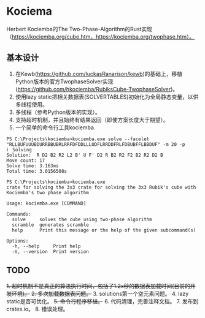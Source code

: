 # Kociema
Herbert Kociemba的The Two-Phase-Algorithm的Rust实现（https://kociemba.org/cube.htm，https://kociemba.org/twophase.htm）。

## 基本设计
1. 在Kewb(https://github.com/luckasRanarison/kewb)的基础上，移植Python版本的官方TwophaseSolver实现(https://github.com/hkociemba/RubiksCube-TwophaseSolver)。
2. 使用lazy static把相关数据表(SOLVERTABLES)初始化为全局静态变量，以供多线程使用。
3. 多线程（参考Python版本的实现）。
4. 支持超时机制，并且始终有结果返回（即使方案长度大于期望）。
5. 一个简单的命令行工具kociemba.
```
PS C:\Projects\kociemba>kociemba.exe solve --facelet "RLLBUFUUUBDURRBBUBRLRRFDFDDLLLUDFLRRDDFRLFDBUBFFLBBDUF" -m 20 -p
⠇ Solving
Solution:  R D2 B2 R2 L2 B' U F' D2 R B2 R2 F2 B2 R2 D2 B
Move count: 17
Solve time: 3.163ms
Total time: 3.0156508s
```
```
PS C:\Projects\kociemba>kociemba.exe
crate for solving the 3x3 crate for solving the 3x3 Rubik's cube with Kociemba's two phase algorithm

Usage: kociemba.exe [COMMAND]

Commands:
  solve     solves the cube using two-phase algorithm
  scramble  generates scramble
  help      Print this message or the help of the given subcommand(s)

Options:
  -h, --help     Print help
  -V, --version  Print version
```

## TODO
~~1. 超时机制不是真正的算法执行时间，包括了1.2x秒的数据表加载时间(目前的开发环境)。~~
~~2. 多次加载数据表问题。~~
3. solutions第一个空元素问题。
4. lazy static是否可优化。
~~5. 命令行程序移植。~~
6. 代码清理，完善注释文档。
7. 发布到crates.io。
8. 错误处理。
